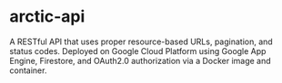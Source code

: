 # arctic-api
A RESTful API that uses proper resource-based URLs, pagination, and status codes. Deployed on Google Cloud Platform using Google App Engine, Firestore, and OAuth2.0 authorization via a Docker image and container.

